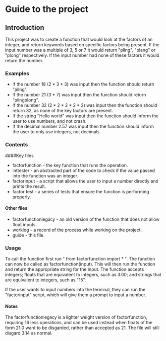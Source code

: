# Guide to the project

## Introduction
This project was to create a function that would look at the factors of an integer, and return keywords based on specific factors being present.
If the input number was a multiple of 3, 5 or 7 it would return "pling", "plang" or "plong" respectively. If the input number had none of these factors it would return the number.

### Examples
- If the number 18 (2 * 3 * 3) was input then the function should return "pling".
- If the number 21 (3 * 7) was input then the function should return "plingplong".
- If the number 32 (2 * 2 * 2 * 2 * 2) was input then the function should return 32, as none of the key factors are present.
- If the string "Hello world" was input then the function should inform the user to use numbers, and not crash.
- If the decimal number 2.57 was input then the function should inform the user to only use integers, not decimals.

### Contents
####Key files
- factorfunction - the key function that runs the operation.
- inttester - an abstracted part of the code to check if the value passed into the function was an integer.
- factorinput - a script that allows the user to input a number directly and prints the result.
- factor test - a series of tests that ensure the function is performing properly.

#### Other files
- factorfunctionlegacy - an old version of the function that does not allow float inputs. 
- worklog - a record of the process while working on the project.
- guide - this file.

### Usage
To call the function first run " from factorfunction import * ". The function can now be called as factorfunction(input). This will then run the function and return the appropriate string for the input. The function accepts integers; floats that are equivalent to integers, such as 3.00; and strings that are equivalent to integers, such as "15". 

If the user wants to input numbers into the terminal, they can run the "factorinput" script, which will give them a prompt to input a number.

#### Notes

The factorfunctionlegacy is a lighter weight version of factorfunction, requiring 16 less operations, and can be used instead when floats of the form 21.0 want to be disgarded, rather than accepted as 21. The file will still disgard 3.14 as normal.